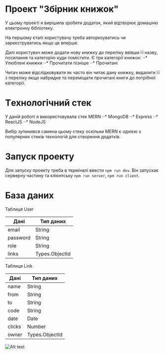# Проект "Збірник книжок"

У цьому проекті я вирішила зробити додаток, який відтворює домашню електронну бібліотеку.

На першому єтапі користувачу треба авторизуватись чи зареєструватись якщо це вперше.

Далі користувач може додати нову книжку до переліку ввівши її назву, посилання та категорію куди помістити.
Є три категорії книжок:
⋅⋅* Улюблені книжки
⋅⋅* Прочитати пізніше
⋅⋅* Прочитані

Читач може відслідковувати як часто він читає дану книжку, видалити її з переліку якщо набридне та переміщати прочитані книги до потрібної категорії.

# Tехнологічний стек

У даній роботі я використовувала стек MERN
⋅⋅* MongoDB
⋅⋅* Express
⋅⋅* ReactJS
⋅⋅* NodeJS

Вибір зупинився самена цьому стеку оскільки MERN є однією з популярних стеків технологій для створення додатків.

# Запуск проекту

Для запуску проекту треба в терміналі ввести `npm run dev`.
Він запускає серверну частину та клієнтську `npm run server`, `npm run client`.

# База даних

Таблиця User

| **Дані** | **Тип даних**  |
| -------- | -------------- |
| email    | String         |
| password | String         |
| role     | String         |
| links    | Types.ObjectId |

Таблиця Link

| **Дані** | **Тип даних**  |
| -------- | -------------- |
| name     | String         |
| from     | String         |
| to       | String         |
| code     | String         |
| date     | Date           |
| clicks   | Number         |
| owner    | Types.ObjectId |

![Alt text](https://github.com/Sasha4907/projectNodeJS/blob/main/diagram.jpg)
